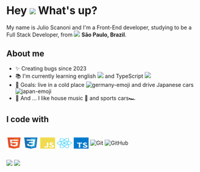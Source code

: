 <h1> Hey <img src="https://emojis.slackmojis.com/emojis/images/1577305505/7373/hand_wave.gif?1577305505" width="50" /> What's up?</h1>

<p> My name is Julio Scanoni and I'm a Front-End developer, studying to be a Full Stack Developer, from <img src="https://cdn-icons-png.flaticon.com/128/197/197386.png" width="17" /> <b>São Paulo, Brazil</b>. </p>

## About me

- ✨ Creating bugs since 2023
- 📚 I'm currently learning english <img src="https://cdn-icons-png.flaticon.com/128/197/197484.png" width="17" />  and TypeScript <img src="https://cdn.jsdelivr.net/gh/devicons/devicon@latest/icons/typescript/typescript-original.svg" width="17" />
- 🎯 Goals: live in a cold place <img width="17" height="17" src="https://img.icons8.com/emoji/48/germany-emoji.png" alt="germany-emoji"/> and drive Japanese cars <img width="17" height="17" src="https://img.icons8.com/emoji/48/japan-emoji.png" alt="japan-emoji"/>
- 🎲 And ... I like house music 🎵 and sports cars🏎️

## I code with

<div style="display: inline_block"><br>
<img align="center" alt="HTML" title="HTML" height="30" width="40" src="https://raw.githubusercontent.com/devicons/devicon/master/icons/html5/html5-original.svg">
<img align="center" alt="CSS" height="30" title="CSS" width="40" src="https://raw.githubusercontent.com/devicons/devicon/master/icons/css3/css3-original.svg">
<img align="center" alt="Js" height="30" width="40" title="JavaScript" src="https://raw.githubusercontent.com/devicons/devicon/master/icons/javascript/javascript-plain.svg">
<img align="center" alt="React" height="30" width="40" title="React" src="https://raw.githubusercontent.com/devicons/devicon/master/icons/react/react-original.svg">
<img align="center" alt="Ts" height="30" width="40" title="TypeScript" src="https://raw.githubusercontent.com/devicons/devicon/master/icons/typescript/typescript-plain.svg">
<img align="center" alt="Git" height="30" width="40" title="Git" src="https://cdn.jsdelivr.net/gh/devicons/devicon@latest/icons/git/git-original.svg">
<img align="center" alt="GitHub" height="30" width="40" title="GitHub" src="https://cdn.jsdelivr.net/gh/devicons/devicon@latest/icons/github/github-original.svg">

##

<div> 
  <a href="https://instagram.com/Jscanoni" target="_blank"><img src="https://img.shields.io/badge/-Instagram-%23E4405F?style=for-the-badge&logo=instagram&logoColor=white" target="_blank"></a>
  <a href="https://www.linkedin.com/in/julioscanoni/" target="_blank"><img src="https://img.shields.io/badge/-LinkedIn-%230077B5?style=for-the-badge&logo=linkedin&logoColor=white" target="_blank"></a> 
</div>
